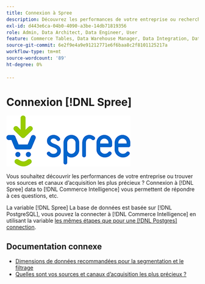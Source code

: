 ```yaml
---
title: Connexion à Spree
description: Découvrez les performances de votre entreprise ou recherchez vos sources et canaux d’acquisition les plus précieux.
exl-id: d443e6ca-04b0-4090-a3be-14db71819356
role: Admin, Data Architect, Data Engineer, User
feature: Commerce Tables, Data Warehouse Manager, Data Integration, Data Import/Export
source-git-commit: 6e2f9e4a9e91212771e6f6baa8c2f8101125217a
workflow-type: tm+mt
source-wordcount: '89'
ht-degree: 0%

---
```


# Connexion [!DNL Spree]

![](../../../assets/spree-commerce-logo.png)

Vous souhaitez découvrir les performances de votre entreprise ou trouver vos sources et canaux d’acquisition les plus précieux ? Connexion à [!DNL Spree] data to [!DNL Commerce Intelligence] vous permettent de répondre à ces questions, etc.

La variable [!DNL Spree] La base de données est basée sur [!DNL PostgreSQL], vous pouvez la connecter à [!DNL Commerce Intelligence] en utilisant la variable [les mêmes étapes que pour une [!DNL Postgres] connection](../integrations/postgresql.md).

## Documentation connexe

* [Dimensions de données recommandées pour la segmentation et le filtrage](../../../best-practices/segment-filter.md)
* [Quelles sont vos sources et canaux d’acquisition les plus précieux ?](../../analysis/most-value-source-channel.md)

